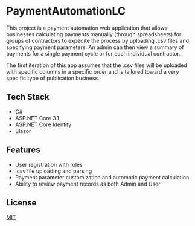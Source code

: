 # PaymentAutomationLC

This project is a payment automation web application that allows businesses calculating payments manually (through spreadsheets) for groups of contractors to expedite the process by uploading .csv files and specifying payment parameters. An admin can then view a summary of payments for a single payment cycle or for each individual contractor.

The first iteration of this app assumes that the .csv files will be uploaded with specific columns in a specific order and is tailored toward a very specific type of publication business.

## Tech Stack

* C#
* ASP.NET Core 3.1
* ASP.NET Core Identity
* Blazor

## Features

* User registration with roles
* .csv file uploading and parsing
* Payment parameter customization and automatic payment calculation
* Ability to review payment records as both Admin and User

## License

[MIT](https://spdx.org/licenses/MIT.html)
